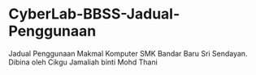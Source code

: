 # CyberLab-BBSS-Jadual-Penggunaan
Jadual Penggunaan Makmal Komputer SMK Bandar Baru Sri Sendayan. Dibina oleh Cikgu Jamaliah binti Mohd Thani

